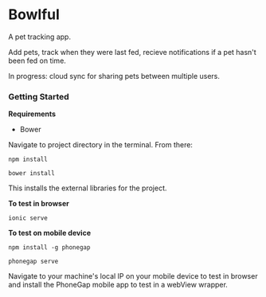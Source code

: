Bowlful
=====================

A pet tracking app.

Add pets, track when they were last fed, recieve notifications if a pet hasn't been fed on time.

In progress: cloud sync for sharing pets between multiple users.

### Getting Started

**Requirements**
* Bower

Navigate to project directory in the terminal. From there:

`npm install`

`bower install`

This installs the external libraries for the project.

**To test in browser**

`ionic serve`

**To test on mobile device**

`npm install -g phonegap`

`phonegap serve`

Navigate to your machine's local IP on your mobile device to test in browser and install the PhoneGap mobile app to test in a webView wrapper.
